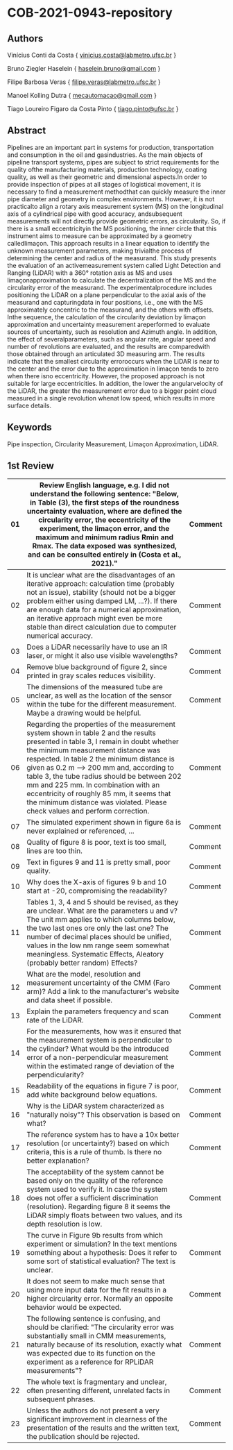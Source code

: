 # COB-2021-0943-repository

## Authors
Vinícius Conti da Costa { vinicius.costa@labmetro.ufsc.br }

Bruno Ziegler Haselein { haselein.bruno@gmail.com }

Filipe Barbosa Veras { filipe.veras@labmetro.ufsc.br }

Manoel Kolling Dutra { mecautomacao@gmail.com }

Tiago Loureiro Figaro da Costa Pinto { tiago.pinto@ufsc.br }

## Abstract

Pipelines are an important part in systems for production, transportation and consumption in the oil and gasindustries.  As the main objects of pipeline transport systems, pipes are subject to strict requirements for the quality ofthe manufacturing materials, production technology, coating quality, as well as their geometric and dimensional aspects.In order to provide inspection of pipes at all stages of logistical movement, it is necessary to find a measurement methodthat can quickly measure the inner pipe diameter and geometry in complex environments.  However, it is not practicalto align a rotary axis measurement system (MS) on the longitudinal axis of a cylindrical pipe with good accuracy, andsubsequent measurements will not directly provide geometric errors, as circularity.  So, if there is a small eccentricityin the MS positioning, the inner circle that this instrument aims to measure can be approximated by a geometry calledlimaçon.  This approach results in a linear equation to identify the unknown measurement parameters, making trivialthe  process  of  determining  the  center  and  radius  of  the  measurand.   This  study  presents  the  evaluation  of  an  activemeasurement system called Light Detection and Ranging (LiDAR) with a 360° rotation axis as MS and uses limaçonapproximation to calculate the decentralization of the MS and the circularity error of the measurand.  The experimentalprocedure includes positioning the LiDAR on a plane perpendicular to the axial axis of the measurand and capturingdata in four positions, i.e., one with the MS approximately concentric to the measurand, and the others with offsets.  Inthe sequence,  the calculation of the circularity deviation by limaçon approximation and uncertainty measurement areperformed to evaluate sources of uncertainty, such as resolution and Azimuth angle.  In addition, the effect of severalparameters, such as angular rate, angular speed and number of revolutions are evaluated, and the results are comparedwith those obtained through an articulated 3D measuring arm.  The results indicate that the smallest circularity erroroccurs when the LiDAR is near to the center and the error due to the approximation in limaçon tends to zero when there isno eccentricity. However, the proposed approach is not suitable for large eccentricities. In addition, the lower the angularvelocity of the LiDAR, the greater the measurement error due to a bigger point cloud measured in a single revolution whenat low speed, which results in more surface details.

## Keywords

Pipe inspection, Circularity Measurement, Limaçon Approximation, LiDAR.


## 1st Review


| 01 | Review English language, e.g. I did not understand the following sentence: "Below, in Table (3), the first steps of the roundness uncertainty evaluation, where are defined the circularity error, the eccentricity of the experiment, the limaçon error, and the maximum and minimum radius Rmin and Rmax. The data exposed was synthesized, and can be consulted entirely in (Costa et al., 2021)."                                                                               | Comment |
|:--:|-------------------------------------------------------------------------------------------------------------------------------------------------------------------------------------------------------------------------------------------------------------------------------------------------------------------------------------------------------------------------------------------------------------------------------------------------------------------------------------|---------|
| 02 | It is unclear what are the disadvantages of an iterative approach: calculation time (probably not an issue), stability (should not be a bigger problem either using damped LM, ...?). If there are enough data for a numerical approximation, an iterative approach might even be more stable than direct calculation due to computer numerical accuracy.                                                                                                                           | Comment |
| 03 | Does a LiDAR necessarily have to use an IR laser, or might it also use visible wavelengths?                                                                                                                                                                                                                                                                                                                                                                                         | Comment |
| 04 | Remove blue background of figure 2, since printed in gray scales reduces visibility.                                                                                                                                                                                                                                                                                                                                                                                                | Comment |
| 05 | The dimensions of the measured tube are unclear, as well as the location of the sensor within the tube for the different measurement. Maybe a drawing would be helpful.                                                                                                                                                                                                                                                                                                             | Comment |
| 06 | Regarding the properties of the measurement system shown in table 2 and the results presented in table 3, I remain in doubt whether the minimum measurement distance was respected. In table 2 the minimum distance is given as 0.2 m --> 200 mm and, according to table 3, the tube radius should be between 202 mm and 225 mm. In combination with an eccentricity of roughly 85 mm, it seems that the minimum distance was violated. Please check values and perform correction. | Comment |
| 07 | The simulated experiment shown in figure 6a is never explained or referenced, ...                                                                                                                                                                                                                                                                                                                                                                                                   | Comment |
| 08 | Quality of figure 8 is poor, text is too small, lines are too thin.                                                                                                                                                                                                                                                                                                                                                                                                                 | Comment |
| 09 | Text in figures 9 and 11 is pretty small, poor quality.                                                                                                                                                                                                                                                                                                                                                                                                                             | Comment |
| 10 | Why does the X-axis of figures 9 b and 10 start at -20, compromising the readability?                                                                                                                                                                                                                                                                                                                                                                                               | Comment |
| 11 | Tables 1, 3, 4 and 5 should be revised, as they are unclear. What are the parameters u and v? The unit mm applies to which columns below, the two last ones ore only the last one? The number of decimal places should be unified, values in the low nm range seem somewhat meaningless. Systematic Effects, Aleatory (probably better random) Effects?                                                                                                                             | Comment |
| 12 | What are the model, resolution and measurement uncertainty of the CMM (Faro arm)? Add a link to the manufacturer's website and data sheet if possible.                                                                                                                                                                                                                                                                                                                              | Comment |
| 13 | Explain the parameters frequency and scan rate of the LiDAR.                                                                                                                                                                                                                                                                                                                                                                                                                        | Comment |
| 14 | For the measurements, how was it ensured that the measurement system is perpendicular to the cylinder? What would be the introduced error of a non-perpendicular measurement within the estimated range of deviation of the perpendicularity?                                                                                                                                                                                                                                       | Comment |
| 15 | Readability of the equations in figure 7 is poor, add white background below equations.                                                                                                                                                                                                                                                                                                                                                                                             | Comment |
| 16 | Why is the LiDAR system characterized as "naturally noisy"? This observation is based on what?                                                                                                                                                                                                                                                                                                                                                                                      | Comment |
| 17 | The reference system has to have a 10x better resolution (or uncertainty?) based on which criteria, this is a rule of thumb. Is there no better explanation?                                                                                                                                                                                                                                                                                                                        | Comment |
| 18 | The acceptability of the system cannot be based only on the quality of the reference system used to verify it. In case the system does not offer a sufficient discrimination (resolution). Regarding figure 8 it seems the LiDAR simply floats between two values, and its depth resolution is low.                                                                                                                                                                                 | Comment |
| 19 | The curve in Figure 9b results from which experiment or simulation? In the text mentions something about a hypothesis: Does it refer to some sort of statistical evaluation? The text is unclear.                                                                                                                                                                                                                                                                                   | Comment |
| 20 | It does not seem to make much sense that using more input data for the fit results in a higher circularity error. Normally an opposite behavior would be expected.                                                                                                                                                                                                                                                                                                                  | Comment |
| 21 | The following sentence is confusing, and should be clarified: "The circularity error was substantially small in CMM measurements, naturally because of its resolution, exactly what was expected due to its function on the experiment as a reference for RPLiDAR measurements"?                                                                                                                                                                                                    | Comment |
| 22 | The whole text is fragmentary and unclear, often presenting different, unrelated facts in subsequent phrases.                                                                                                                                                                                                                                                                                                                                                                       | Comment |
| 23 | Unless the authors do not present a very significant improvement in clearness of the presentation of the results and the written text, the publication should be rejected.                                                                                                                                                                                                                                                                                                          | Comment |
